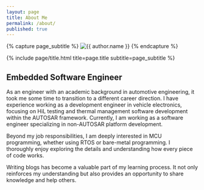 ```yaml
---
layout: page
title: About Me
permalink: /about/
published: true
---
```


<div class="page" markdown="1">

{% capture page_subtitle %}
<img
    class="me"
    alt="{{ author.name }}"
    src="{{ site.author.photo | relative_url }}"
    srcset="{{ site.author.photo2x | relative_url }} 2x"
/>
{% endcapture %}

{% include page/title.html title=page.title subtitle=page_subtitle %}

## Embedded Software Engineer

As an engineer with an academic background in automotive engineering, it took me some time to transition to a different career direction. I have experience working as a development engineer in vehicle electronics, focusing on HiL testing and thermal management software development within the AUTOSAR framework. Currently, I am working as a software engineer specializing in non-AUTOSAR platform development.

Beyond my job responsibilities, I am deeply interested in MCU programming, whether using RTOS or bare-metal programming. I thoroughly enjoy exploring the details and understanding how every piece of code works.

Writing blogs has become a valuable part of my learning process. It not only reinforces my understanding but also provides an opportunity to share knowledge and help others.

</div>
